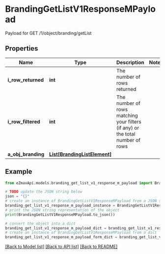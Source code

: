 # BrandingGetListV1ResponseMPayload

Payload for GET /1/object/branding/getList

## Properties

Name | Type | Description | Notes
------------ | ------------- | ------------- | -------------
**i_row_returned** | **int** | The number of rows returned | 
**i_row_filtered** | **int** | The number of rows matching your filters (if any) or the total number of rows | 
**a_obj_branding** | [**List[BrandingListElement]**](BrandingListElement.md) |  | 

## Example

```python
from eZmaxApi.models.branding_get_list_v1_response_m_payload import BrandingGetListV1ResponseMPayload

# TODO update the JSON string below
json = "{}"
# create an instance of BrandingGetListV1ResponseMPayload from a JSON string
branding_get_list_v1_response_m_payload_instance = BrandingGetListV1ResponseMPayload.from_json(json)
# print the JSON string representation of the object
print(BrandingGetListV1ResponseMPayload.to_json())

# convert the object into a dict
branding_get_list_v1_response_m_payload_dict = branding_get_list_v1_response_m_payload_instance.to_dict()
# create an instance of BrandingGetListV1ResponseMPayload from a dict
branding_get_list_v1_response_m_payload_form_dict = branding_get_list_v1_response_m_payload.from_dict(branding_get_list_v1_response_m_payload_dict)
```
[[Back to Model list]](../README.md#documentation-for-models) [[Back to API list]](../README.md#documentation-for-api-endpoints) [[Back to README]](../README.md)


